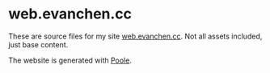 # web.evanchen.cc

These are source files for my site
[web.evanchen.cc](https://web.evanchen.cc).
Not all assets included, just base content.

The website is generated with
[Poole](https://hg.sr.ht/~obensonne/poole).
